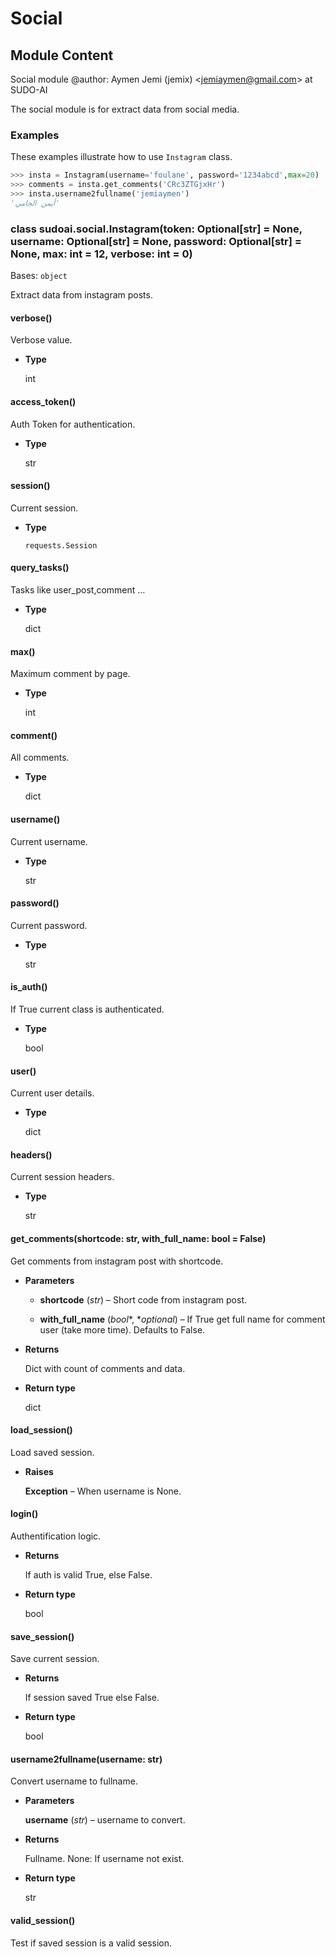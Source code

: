 # Social

## Module Content

Social module
@author: Aymen Jemi (jemix) <[jemiaymen@gmail.com](mailto:jemiaymen@gmail.com)> at SUDO-AI

The social module is for extract data from social media.

### Examples

These examples illustrate how to use `Instagram` class.

```python
>>> insta = Instagram(username='foulane', password='1234abcd',max=20)
>>> comments = insta.get_comments('CRc3ZTGjxHr')
>>> insta.username2fullname('jemiaymen')
'أيمن الجامي'
```


### class sudoai.social.Instagram(token: Optional[str] = None, username: Optional[str] = None, password: Optional[str] = None, max: int = 12, verbose: int = 0)
Bases: `object`

Extract data from instagram posts.


#### verbose()
Verbose value.


* **Type**

    int



#### access_token()
Auth Token for authentication.


* **Type**

    str



#### session()
Current session.


* **Type**

    `requests.Session`



#### query_tasks()
Tasks like user_post,comment …


* **Type**

    dict



#### max()
Maximum comment by page.


* **Type**

    int



#### comment()
All comments.


* **Type**

    dict



#### username()
Current username.


* **Type**

    str



#### password()
Current password.


* **Type**

    str



#### is_auth()
If True current class is authenticated.


* **Type**

    bool



#### user()
Current user details.


* **Type**

    dict



#### headers()
Current session headers.


* **Type**

    str



#### get_comments(shortcode: str, with_full_name: bool = False)
Get comments from instagram post with shortcode.


* **Parameters**

    
    * **shortcode** (*str*) – Short code from instagram post.


    * **with_full_name** (*bool**, **optional*) – If True get full name for comment user (take more time). Defaults to False.



* **Returns**

    Dict with count of comments and data.



* **Return type**

    dict



#### load_session()
Load saved session.


* **Raises**

    **Exception** – When username is None.



#### login()
Authentification logic.


* **Returns**

    If auth is valid True, else False.



* **Return type**

    bool



#### save_session()
Save current session.


* **Returns**

    If session saved True else False.



* **Return type**

    bool



#### username2fullname(username: str)
Convert username to fullname.


* **Parameters**

    **username** (*str*) – username to convert.



* **Returns**

    Fullname.
    None: If username not exist.



* **Return type**

    str



#### valid_session()
Test if saved session is a valid session.
